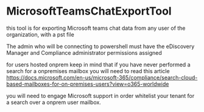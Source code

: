 # MicrosoftTeamsChatExportTool
this tool is for exporting Microsoft teams chat data from any user of the organization, with a pst file

The admin who will be connecting to powershell must have the eDiscovery Manager and Compliance administrator permissions assigned

for users hosted onprem keep in mind that if you have never performed a search for a onpremises mailbox you will need to read this article
https://docs.microsoft.com/en-us/microsoft-365/compliance/search-cloud-based-mailboxes-for-on-premises-users?view=o365-worldwide

you will need to engage Microsoft support in order whitelist your tenant for a search over a onprem user mailbox.

